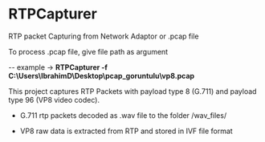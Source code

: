 # RTPCapturer


RTP packet Capturing from Network Adaptor or .pcap file

To process .pcap file, give file path as argument 

-- example ->  **RTPCapturer -f C:\Users\IbrahimD\Desktop\pcap_goruntulu\vp8.pcap**


This project captures RTP Packets with payload type 8 (G.711) and payload type 96 (VP8 video codec).


- G.711 rtp packets decoded as .wav file to the folder /wav_files/

- VP8 raw data is extracted from RTP and stored in IVF file format

